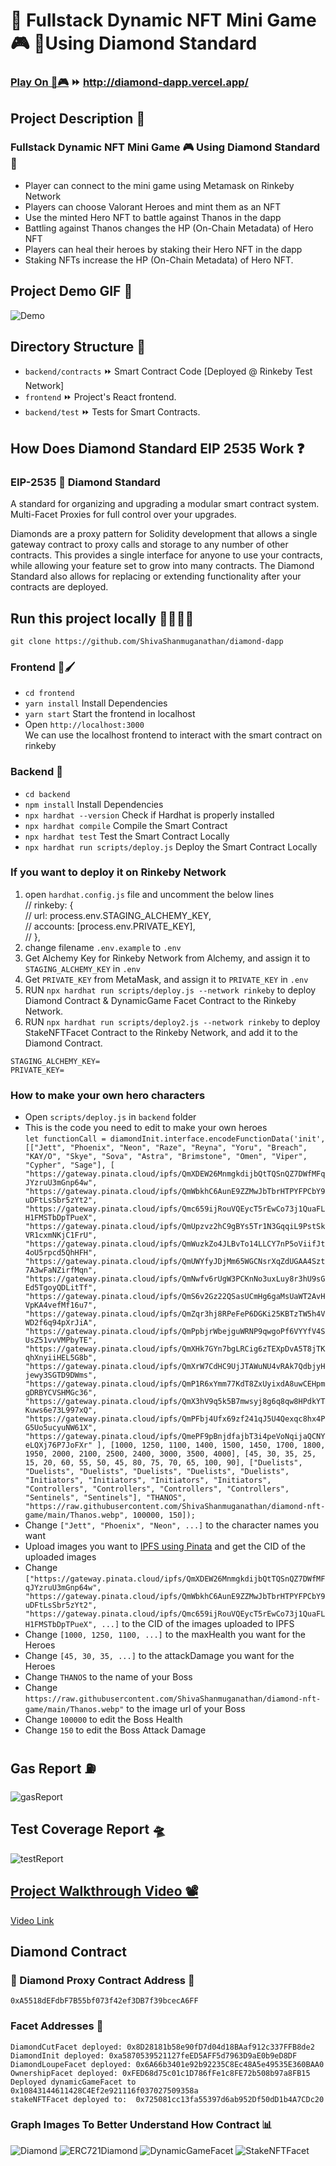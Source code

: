 # 💎 Fullstack Dynamic NFT Mini Game🎮  💎Using Diamond Standard

### [Play On 💎🎮](http://diamond-dapp.vercel.app/) ⏩ http://diamond-dapp.vercel.app/

## Project Description 📝

### Fullstack Dynamic NFT Mini Game 🎮 Using Diamond Standard 💎 

- Player can connect to the mini game using Metamask on Rinkeby Network
- Players can choose Valorant Heroes and mint them as an NFT
- Use the minted Hero NFT to battle against Thanos in the dapp
- Battling against Thanos changes the HP (On-Chain Metadata) of Hero NFT
- Players can heal their heroes by staking their Hero NFT in the dapp
- Staking NFTs increase the HP (On-Chain Metadata) of Hero NFT.

## Project Demo GIF 🎥
![Demo](./Demo.gif)

## Directory Structure 📂
- `backend/contracts` ⏩ Smart Contract Code [Deployed @ Rinkeby Test Network]
- `frontend` ⏩ Project's React frontend.
- `backend/test` ⏩ Tests for Smart Contracts.

## How Does Diamond Standard EIP 2535 Work ❓

### EIP-2535 💎 Diamond Standard 

A standard for organizing and upgrading a modular smart contract system.
Multi-Facet Proxies for full control over your upgrades.

Diamonds are a proxy pattern for Solidity development that allows a single gateway contract to proxy calls and storage to any number of other contracts. This provides a single interface for anyone to use your contracts, while allowing your feature set to grow into many contracts. The Diamond Standard also allows for replacing or extending functionality after your contracts are deployed.


## Run this project locally 🏃🏾‍♂️💨

```shell
git clone https://github.com/ShivaShanmuganathan/diamond-dapp
```

### Frontend 🎨🖌

- `cd frontend`
- `yarn install` Install Dependencies
- `yarn start` Start the frontend in localhost 
- Open `http://localhost:3000` <br />
We can use the localhost frontend to interact with the smart contract on rinkeby

### Backend 🔗

- `cd backend`
- `npm install` Install Dependencies
- `npx hardhat --version` Check if Hardhat is properly installed 
- `npx hardhat compile` Compile the Smart Contract
- `npx hardhat test` Test the Smart Contract Locally
- `npx hardhat run scripts/deploy.js` Deploy the Smart Contract Locally

### If you want to deploy it on Rinkeby Network

1. open `hardhat.config.js` file and uncomment the below lines <br />
    // rinkeby: { <br />
    //   url: process.env.STAGING_ALCHEMY_KEY, <br />
    //   accounts: [process.env.PRIVATE_KEY], <br />
    // }, <br />
2. change filename `.env.example` to `.env`
3. Get Alchemy Key for Rinkeby Network from Alchemy, and assign it to `STAGING_ALCHEMY_KEY` in `.env`
4. Get `PRIVATE_KEY` from MetaMask, and assign it to `PRIVATE_KEY` in `.env`
5. RUN `npx hardhat run scripts/deploy.js --network rinkeby` to deploy Diamond Contract & DynamicGame Facet Contract to the Rinkeby Network. 
6. RUN `npx hardhat run scripts/deploy2.js --network rinkeby` to deploy StakeNFTFacet Contract to the Rinkeby Network, and add it to the Diamond Contract. 


```
STAGING_ALCHEMY_KEY=
PRIVATE_KEY=
```

### How to make your own hero characters

- Open `scripts/deploy.js` in `backend` folder
- This is the code you need to edit to make your own heroes <br /> `let functionCall = diamondInit.interface.encodeFunctionData('init', [["Jett", "Phoenix", "Neon", "Raze", "Reyna", "Yoru", "Breach", "KAY/O", "Skye", "Sova", "Astra", "Brimstone", "Omen", "Viper", "Cypher", "Sage"],
  [
      "https://gateway.pinata.cloud/ipfs/QmXDEW26MnmgkdijbQtTQSnQZ7DWfMFqJYzruU3mGnp64w",
      "https://gateway.pinata.cloud/ipfs/QmWbkhC6AunE9ZZMwJbTbrHTPYFPCbY9uDFtLsSbr5zYt2",
      "https://gateway.pinata.cloud/ipfs/Qmc659ijRouVQEycT5rEwCo73j1QuaFLH1FMSTbDpTPueX",
      "https://gateway.pinata.cloud/ipfs/QmUpzvz2hC9gBYs5Tr1N3GqqiL9PstSkVR1cxmNKjC1FrU",
      "https://gateway.pinata.cloud/ipfs/QmWuzkZo4JLBvTo14LLCY7nP5oViifJt4oU5rpcd5QhHFH",
      "https://gateway.pinata.cloud/ipfs/QmUWYfyJDjMm65WGCNsrXqZdUGAA4Szt7A3wFaNZirfMqn",
      "https://gateway.pinata.cloud/ipfs/QmNwfv6rUgW3PCKnNo3uxLuy8r3hU9sGEd5TgoyQDLitTf",
      "https://gateway.pinata.cloud/ipfs/QmS6v2Gz22QSasUCmHg6gaMsUaWT2AvHVpKA4vefMf16u7",
      "https://gateway.pinata.cloud/ipfs/QmZqr3hj8RPeFeP6DGKi25KBTzTW5h4VWD2f6q94pXrJiA",
      "https://gateway.pinata.cloud/ipfs/QmPpbjrWbejguWRNP9qwgoPf6VYYfV4SUsZ51vvVMPbyTE",
      "https://gateway.pinata.cloud/ipfs/QmXHk7GYn7bgLRCig6zTEXpDvA5T8jTKqhXnyiiHEL5G8b",
      "https://gateway.pinata.cloud/ipfs/QmXrW7CdHC9UjJTAWuNU4vRAk7QdbjyHjewy3SGTD9DWms",
      "https://gateway.pinata.cloud/ipfs/QmP1R6xYmm77KdT8ZxUyixdA8uwCEHpmgDRBYCVSHMGc36",
      "https://gateway.pinata.cloud/ipfs/QmX3hV9q5k5B7mwsyj8g6q8qw8HPdkYTKuws6e73L997xQ",            
      "https://gateway.pinata.cloud/ipfs/QmPFbj4Ufx69zf241qJ5U4Qexqc8hx4PG5Uo5ucyuNW61X",            
      "https://gateway.pinata.cloud/ipfs/QmePF9pBnjdfajbT3i4peVoNqijaQCNYeLQXj76P7JoFXr"
  ],
  [1000, 1250, 1100, 1400, 1500, 1450, 1700, 1800, 1950, 2000, 2100, 2500, 2400, 3000, 3500, 4000],
  [45, 30, 35, 25, 15, 20, 60, 55, 50, 45, 80, 75, 70, 65, 100, 90],
  ["Duelists", "Duelists", "Duelists", "Duelists", "Duelists", "Duelists", "Initiators", "Initiators", "Initiators", "Initiators", "Controllers", "Controllers", "Controllers", "Controllers", "Sentinels", "Sentinels"],
  "THANOS",
  "https://raw.githubusercontent.com/ShivaShanmuganathan/diamond-nft-game/main/Thanos.webp",
  100000,
  150]);`
- Change `["Jett", "Phoenix", "Neon", ...]` to the character names you want
- Upload images you want to [IPFS using Pinata](https://www.pinata.cloud/) and get the CID of the uploaded images
- Change 
      `["https://gateway.pinata.cloud/ipfs/QmXDEW26MnmgkdijbQtTQSnQZ7DWfMFqJYzruU3mGnp64w",
      "https://gateway.pinata.cloud/ipfs/QmWbkhC6AunE9ZZMwJbTbrHTPYFPCbY9uDFtLsSbr5zYt2",
      "https://gateway.pinata.cloud/ipfs/Qmc659ijRouVQEycT5rEwCo73j1QuaFLH1FMSTbDpTPueX",
      ...]` to the CID of the images uploaded to IPFS
- Change `[1000, 1250, 1100, ...]` to the maxHealth you want for the Heroes
- Change `[45, 30, 35, ...]` to the attackDamage you want for the Heroes
- Change `THANOS` to the name of your Boss
- Change `https://raw.githubusercontent.com/ShivaShanmuganathan/diamond-nft-game/main/Thanos.webp"` to the image url of your Boss
- Change `100000` to edit the Boss Health
- Change `150` to edit the Boss Attack Damage

## Gas Report ⛽
![gasReport](./gas-report.JPG)

## Test Coverage Report 🛸
![testReport](./test-coverage-report.JPG)

## [ Project Walkthrough Video 📽](https://www.loom.com/share/ef601829b2394f9db4989463d434c537) 

[Video Link ](https://www.loom.com/share/ef601829b2394f9db4989463d434c537)




## Diamond Contract

### 💎 Diamond Proxy Contract Address 💎
`0xA5518dEFdbF7B55bf073f42ef3DB7f39bcecA6FF`

### Facet Addresses 🔮
```
DiamondCutFacet deployed: 0x8D28181b58e90fD7d04d18BAaf912c337FFB8de2
DiamondInit deployed: 0xa5870539521127feED5AFF5d7963D9aE0b9eD8DF
DiamondLoupeFacet deployed: 0x6A66b3401e92b92235C8Ec48A5e49535E360BAA0
OwnershipFacet deployed: 0xFED68d75c01c1D786fFe1c8FE72b508b97a8FB15
Deployed dynamicGameFacet to  0x10843144611428C4Ef2e921116f037027509358a
stakeNFTFacet deployed to:  0x725081cc13fa55397d6ab952Df50dD1b4A7CDc20
```
### Graph Images To Better Understand How Contract 📊

![Diamond](./graph/Diamond.svg)
![ERC721Diamond](./graph/tokens.svg)
![DynamicGameFacet](./graph/DynamicGameFacet.svg)
![StakeNFTFacet](./graph/StakeNFTFacet.svg)
